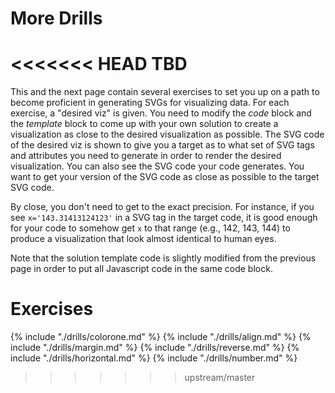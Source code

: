 # More Drills

<<<<<<< HEAD
TBD
=======
This and the next page contain several exercises to set you up on a path to
become proficient in generating SVGs for visualizing data. For each exercise,
a "desired viz" is given. You need to modify the _code_ block and the _template_ block
to come up with your own solution to create a visualization as close to the
desired visualization as possible. The SVG code of the desired viz is shown to give you a target
as to what set of SVG tags and attributes you need to generate in order to render
the desired visualization. You can also see the SVG code your code generates.
You want to get your version of the SVG code as close as possible to the target SVG code.

By close, you don't need to get to the exact precision. For instance, if
you see `x='143.31413124123'` in a SVG tag in the target code, it is good enough
for your code to somehow get `x` to that range (e.g., 142, 143, 144)
to produce a visualization that look almost identical to human eyes.

Note that the solution template code is slightly modified from the previous
page in order to put all Javascript code in the same code block.

<a name="top"/>

# Exercises

<div id="autonav"></div>

{% include "./drills/colorone.md" %}
{% include "./drills/align.md" %}
{% include "./drills/margin.md" %}
{% include "./drills/reverse.md" %}
{% include "./drills/horizontal.md" %}
{% include "./drills/number.md" %}
>>>>>>> upstream/master
